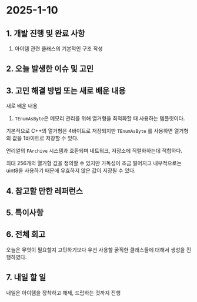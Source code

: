 # 2025-1-10

## 1. 개발 진행 및 완료 사항

1. 아이템 관련 클래스의 기본적인 구조 작성

## 2. 오늘 발생한 이슈 및 고민

## 3. 고민 해결 방법 또는 새로 배운 내용

새로 배운 내용

1. `TEnumAsByte`은 메모리 관리를 위해 열거형을 최적화할 때 사용하는 템플릿이다.

기본적으로 C++의 열거형은 4바이트로 저장되지만 `TEnumAsByte` 를 사용하면 열거형의 값을 1바이트로 저장할 수 있다.

언리얼의 `FArchive` 시스템과 호환되며 네트워크, 저장소에 직렬화하는데 적합하다.

최대 256개의 열거형 값을 정의할 수 있지만 가독성이 조금 떨어지고 내부적으로는 uint8을 사용하기 때문에 유효하지 않은 값이 저장될 수 있다.

## 4. 참고할 만한 레퍼런스

## 5. 특이사항

## 6. 전체 회고

오늘은 무엇이 필요할지 고민하기보다 우선 사용할 굵직한 클래스들에 대해서 생성을 진행하였다.

## 7. 내일 할 일

내일은 아이템을 장착하고 해제, 드랍하는 것까지 진행